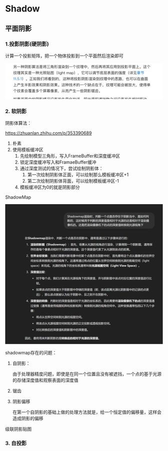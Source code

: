 # Shadow

## 平面阴影

### 1.投影阴影(硬阴影)

计算一个投影矩阵，把一个物体投影到一个平面然后渲染即可

![image-20250224143059466](./assets/image-20250224143059466.png)

### 2. 软阴影

阴影体算法：

https://zhuanlan.zhihu.com/p/353390689

1. 朴素
2. 使用模板缓冲区
   1. 先绘制模型三角形，写入FrameBuffer和深度缓冲区
   2. 锁定深度缓冲写入和FramaeBuffer缓冲
   3. 通过深度测试的情况下，尝试绘制阴影体：
      1. 第一次绘制阴影体正面，可以绘制那么模板缓冲区+1
      2. 第二次绘制阴影体背面，可以绘制模板缓冲区-1
   4. 模板缓冲区为0的就是阴影部分

ShadowMap

![image-20250224163027556](./assets/image-20250224163027556.png)

shadowmap存在的问题：

1. 自阴影：

   由于处理器精度问题，即使是在同一个位置且没有被遮挡，一个点的基于光源的存储深度值和观察表面的深度值

2. 锯齿

   

3. 阴影偏移

   在第一个自阴影的基础上做的处理方法就是，给一个恒定值的偏移量，这样会造成阴影的偏移

级联阴影贴图

### 3. 自投影

